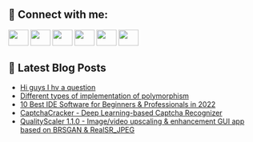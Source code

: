 ## 🔎 Connect with me:
[<img height="32" width="40" src="https://cdn.jsdelivr.net/npm/simple-icons@v5/icons/telegram.svg" />](https://t.me/bullbesh)
[<img height="32" width="40" src="https://cdn.jsdelivr.net/npm/simple-icons@v5/icons/vk.svg" />](https://vk.com/bullbesh)
[<img height="32" width="40" src="https://cdn.jsdelivr.net/npm/simple-icons@v5/icons/twitter.svg" />](https://twitter.com/bullbesh1)
[<img height="32" width="40" src="https://cdn.jsdelivr.net/npm/simple-icons@v5/icons/instagram.svg" />](https://www.instagram.com/bullbesh)
[<img height="32" width="40" src="https://cdn.jsdelivr.net/npm/simple-icons@v5/icons/reddit.svg" />](https://www.reddit.com/user/bullbesh)
[<img height="32" width="40" src="https://cdn.jsdelivr.net/npm/simple-icons@v5/icons/youtube.svg" />](https://www.youtube.com/channel/UCtfjRs6uzgq5mfm8S06WTcg)

## 📕 Latest Blog Posts
<!-- BLOG-POST-LIST:START -->
- [Hi guys I hv a question](https://www.reddit.com/r/Python/comments/tvy4b3/hi_guys_i_hv_a_question/)
- [Different types of implementation of polymorphism](https://www.reddit.com/r/Python/comments/tvx5ee/different_types_of_implementation_of_polymorphism/)
- [10 Best IDE Software for Beginners &amp; Professionals in 2022](https://www.reddit.com/r/Python/comments/tvwwzj/10_best_ide_software_for_beginners_professionals/)
- [CaptchaCracker - Deep Learning-based Captcha Recognizer](https://www.reddit.com/r/Python/comments/tvwizf/captchacracker_deep_learningbased_captcha/)
- [QualityScaler 1.1.0 - Image/video upscaling &amp; enhancement GUI app based on BRSGAN &amp; RealSR_JPEG](https://www.reddit.com/r/Python/comments/tvwbu7/qualityscaler_110_imagevideo_upscaling/)
<!-- BLOG-POST-LIST:END -->
